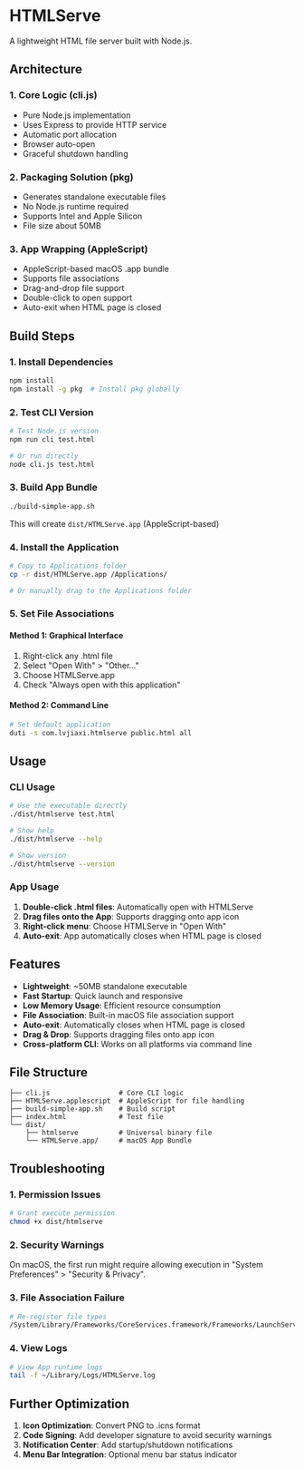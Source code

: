 # HTMLServe

A lightweight HTML file server built with Node.js.

## Architecture

### 1. Core Logic (cli.js)
- Pure Node.js implementation
- Uses Express to provide HTTP service
- Automatic port allocation
- Browser auto-open
- Graceful shutdown handling

### 2. Packaging Solution (pkg)
- Generates standalone executable files
- No Node.js runtime required
- Supports Intel and Apple Silicon
- File size about 50MB

### 3. App Wrapping (AppleScript)
- AppleScript-based macOS .app bundle
- Supports file associations
- Drag-and-drop file support
- Double-click to open support
- Auto-exit when HTML page is closed

## Build Steps

### 1. Install Dependencies
```bash
npm install
npm install -g pkg  # Install pkg globally
```

### 2. Test CLI Version
```bash
# Test Node.js version
npm run cli test.html

# Or run directly
node cli.js test.html
```

### 3. Build App Bundle
```bash
./build-simple-app.sh
```

This will create `dist/HTMLServe.app` (AppleScript-based)

### 4. Install the Application
```bash
# Copy to Applications folder
cp -r dist/HTMLServe.app /Applications/

# Or manually drag to the Applications folder
```

### 5. Set File Associations

#### Method 1: Graphical Interface
1. Right-click any .html file
2. Select "Open With" > "Other..."
3. Choose HTMLServe.app
4. Check "Always open with this application"

#### Method 2: Command Line
```bash
# Set default application
duti -s com.lvjiaxi.htmlserve public.html all
```

## Usage

### CLI Usage
```bash
# Use the executable directly
./dist/htmlserve test.html

# Show help
./dist/htmlserve --help

# Show version
./dist/htmlserve --version
```

### App Usage
1. **Double-click .html files**: Automatically open with HTMLServe
2. **Drag files onto the App**: Supports dragging onto app icon
3. **Right-click menu**: Choose HTMLServe in "Open With"
4. **Auto-exit**: App automatically closes when HTML page is closed

## Features

- **Lightweight**: ~50MB standalone executable
- **Fast Startup**: Quick launch and responsive
- **Low Memory Usage**: Efficient resource consumption
- **File Association**: Built-in macOS file association support
- **Auto-exit**: Automatically closes when HTML page is closed
- **Drag & Drop**: Supports dragging files onto app icon
- **Cross-platform CLI**: Works on all platforms via command line

## File Structure

```
├── cli.js                 # Core CLI logic
├── HTMLServe.applescript  # AppleScript for file handling
├── build-simple-app.sh    # Build script
├── index.html             # Test file
└── dist/
    ├── htmlserve          # Universal binary file
    └── HTMLServe.app/     # macOS App Bundle
```

## Troubleshooting

### 1. Permission Issues
```bash
# Grant execute permission
chmod +x dist/htmlserve
```

### 2. Security Warnings
On macOS, the first run might require allowing execution in "System Preferences" > "Security & Privacy".

### 3. File Association Failure
```bash
# Re-register file types
/System/Library/Frameworks/CoreServices.framework/Frameworks/LaunchServices.framework/Support/lsregister -f /Applications/HTMLServe.app
```

### 4. View Logs
```bash
# View App runtime logs
tail -f ~/Library/Logs/HTMLServe.log
```

## Further Optimization

1. **Icon Optimization**: Convert PNG to .icns format
2. **Code Signing**: Add developer signature to avoid security warnings
3. **Notification Center**: Add startup/shutdown notifications
4. **Menu Bar Integration**: Optional menu bar status indicator
